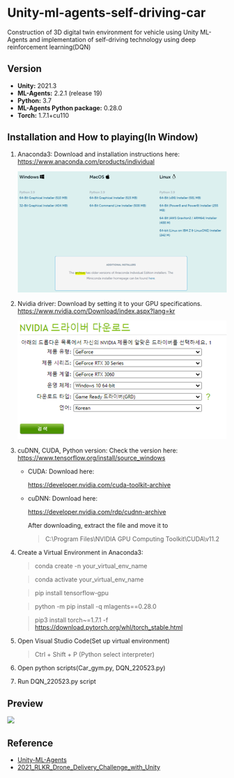 # Unity-ml-agents-self-driving-car
Construction of 3D digital twin environment for vehicle using Unity ML-Agents and implementation of self-driving technology using deep reinforcement learning(DQN)

## Version
* **Unity:** 2021.3
* **ML-Agents:** 2.2.1 (release 19)
* **Python:** 3.7
* **ML-Agents Python package:** 0.28.0
* **Torch:** 1.7.1+cu110

## Installation and How to playing(In Window)
1. Anaconda3: Download and installation instructions here:
https://www.anaconda.com/products/individual

    <img src="https://github.com/sh02092/unity-ml-agents-self-driving-car/blob/6b52e03eb65ce652ae60d398122be055b4f9c487/README_image/Anaconda3.png"></img>

2. Nvidia driver: Download by setting it to your GPU specifications.
https://www.nvidia.com/Download/index.aspx?lang=kr

    <img src="https://github.com/sh02092/unity-ml-agents-self-driving-car/blob/6b52e03eb65ce652ae60d398122be055b4f9c487/README_image/Nvidia%20driver.png"></img>

3. cuDNN, CUDA, Python version: Check the version here:
https://www.tensorflow.org/install/source_windows

    - CUDA: Download here:

        https://developer.nvidia.com/cuda-toolkit-archive

    - cuDNN: Download here:

        https://developer.nvidia.com/rdp/cudnn-archive
        
        After downloading, extract the file and move it to
        >C:\Program Files\NVIDIA GPU Computing Toolkit\CUDA\v11.2

4. Create a Virtual Environment in Anaconda3:
    > conda create -n your_virtual_env_name
    
    > conda activate your_virtual_env_name

    > pip install tensorflow-gpu

    > python -m pip install -q mlagents==0.28.0

    > pip3 install torch~=1.7.1 -f https://download.pytorch.org/whl/torch_stable.html 

5. Open Visual Studio Code(Set up virtual environment)
    > Ctrl + Shift + P (Python select interpreter)

6. Open python scripts(Car_gym.py, DQN_220523.py)

7. Run DQN_220523.py script

## Preview
<img width="80%" src="https://github.com/sh02092/unity-ml-agents-self-driving-car/blob/573e31974e8a4fd5c41a95e7e6b37abdc8bc7dc8/README_image/Self-driving-car.gif"/></img>

## Reference
* [Unity-ML-Agents](https://github.com/Unity-Technologies/ml-agents/blob/release_19_docs/docs/Readme.md)
* [2021_RLKR_Drone_Delivery_Challenge_with_Unity](https://github.com/reinforcement-learning-kr/2021_RLKR_Drone_Delivery_Challenge_with_Unity/tree/master/baseline/code)

